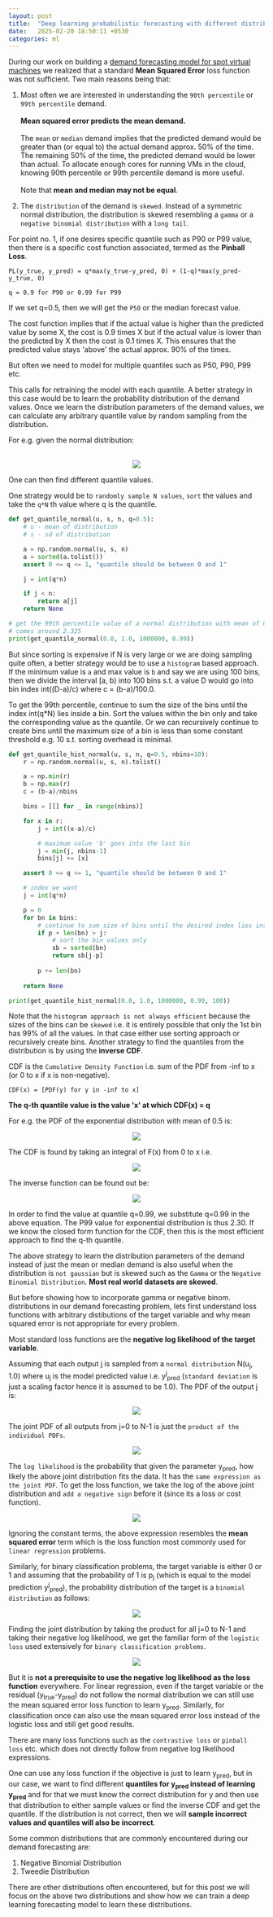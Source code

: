 ```yaml
---
layout: post
title:  "Deep learning probabilistic forecasting with different distributions"
date:   2025-02-20 18:50:11 +0530
categories: ml
---
```


During our work on building a [demand forecasting model for spot virtual machines](https://funktor.github.io/ml/2025/02/04/demand-supply-forecasting-virtual-machines.html) we realized that a standard **Mean Squared Error** loss function was not sufficient. Two main reasons being that:

1. Most often we are interested in understanding the `90th percentile` or `99th percentile` demand. <br/><br/>
**Mean squared error predicts the mean demand.** <br/><br/>
The `mean` or `median` demand implies that the predicted demand would be greater than (or equal to) the actual demand approx. 50% of the time. The remaining 50% of the time, the predicted demand would be lower than actual. To allocate enough cores for running VMs in the cloud, knowing 90th percentile or 99th percentile demand is more useful.<br/><br/>
Note that **mean and median may not be equal**.

3. The `distribution` of the demand is `skewed`. Instead of a symmetric normal distribution, the distribution is skewed resembling a `gamma` or a `negative binomial distribution` with a `long tail`.

For point no. 1, if one desires specific quantile such as P90 or P99 value, then there is a specific cost function associated, termed as the **Pinball Loss**.

```
PL(y_true, y_pred) = q*max(y_true-y_pred, 0) + (1-q)*max(y_pred-y_true, 0)

q = 0.9 for P90 or 0.99 for P99
```

If we set q=0.5, then we will get the `P50` or the median forecast value.

The cost function implies that if the actual value is higher than the predicted value by some X, the cost is 0.9 times X but if the actual value is lower than the predicted by X then the cost is 0.1 times X. This ensures that the predicted value stays 'above' the actual approx. 90% of the times.

But often we need to model for multiple quantiles such as P50, P90, P99 etc. 

This calls for retraining the model with each quantile. A better strategy in this case would be to learn the probability distribution of the demand values. Once we learn the distribution parameters of the demand values, we can calculate any arbitrary quantile value by random sampling from the distribution.

For e.g. given the normal distribution:<br/><br/>
<p align="center">
    <img src="https://github.com/user-attachments/assets/85439ae3-ac2d-45e8-9a6e-78d6f640b5af">
</p>

One can then find different quantile values. 

One strategy would be to `randomly sample N values`, `sort` the values and take the `q*N` th value where q is the quantile. <br/>

```python
def get_quantile_normal(u, s, n, q=0.5):
    # u - mean of distribution
    # s - sd of distribution

    a = np.random.normal(u, s, n)
    a = sorted(a.tolist())
    assert 0 <= q <= 1, "quantile should be between 0 and 1"

    j = int(q*n)

    if j < n:
        return a[j]
    return None

# get the 99th percentile value of a normal distribution with mean of 0.0 and sd of 1.0
# comes around 2.325
print(get_quantile_normal(0.0, 1.0, 1000000, 0.99))
```

But since sorting is expensive if N is very large or we are doing sampling quite often, a better strategy would be to use a `histogram` based approach. If the minimum value is `a` and max value is `b` and say we are using 100 bins, then we divide the interval [a, b) into 100 bins s.t. a value D would go into bin index int((D-a)/c) where c = (b-a)/100.0.

To get the 99th percentile, continue to sum the size of the bins until the index int(q*N) lies inside a bin. Sort the values within the bin only and take the corresponding value as the quantile. Or we can recursively continue to create bins until the maximum size of a bin is less than some constant threshold e.g. 10 s.t. sorting overhead is minimal.<br/>

```python
def get_quantile_hist_normal(u, s, n, q=0.5, nbins=10):
    r = np.random.normal(u, s, n).tolist()

    a = np.min(r)
    b = np.max(r)
    c = (b-a)/nbins

    bins = [[] for _ in range(nbins)]

    for x in r:
        j = int((x-a)/c)

        # maximum value 'b' goes into the last bin
        j = min(j, nbins-1)
        bins[j] += [x]

    assert 0 <= q <= 1, "quantile should be between 0 and 1"

    # index we want
    j = int(q*n)

    p = 0
    for bn in bins:
        # continue to sum size of bins until the desired index lies inside a bin
        if p + len(bn) > j:
            # sort the bin values only
            sb = sorted(bn)
            return sb[j-p]
        
        p += len(bn)
    
    return None

print(get_quantile_hist_normal(0.0, 1.0, 1000000, 0.99, 100))
```

Note that the `histogram approach is not always efficient` because the sizes of the bins can be `skewed` i.e. it is entirely possible that only the 1st bin has 99% of all the values. In that case either use sorting approach or recursively create bins. Another strategy to find the quantiles from the distribution is by using the **inverse CDF**.

CDF is the `Cumulative Density Function` i.e. sum of the PDF from -inf to x (or 0 to x if x is non-negative).

```
CDF(x) = [PDF(y) for y in -inf to x]
```

**The q-th quantile value is the value 'x' at which CDF(x) = q**

For e.g. the PDF of the exponential distribution with mean of 0.5 is:

<p align="center">
    <img src="https://github.com/user-attachments/assets/1fb5ea11-7c00-42bd-aadf-1867dc9b51ca">
</p>

The CDF is found by taking an integral of F(x) from 0 to x i.e.

<p align="center">
    <img src="https://github.com/user-attachments/assets/b9f8461e-b53d-4c90-bd66-1b445cadbe4e">
</p>

The inverse function can be found out be:

<p align="center">
    <img src="https://github.com/user-attachments/assets/1eead258-a7cf-4e03-9ee8-ee9249cca53b">
</p>

In order to find the value at quantile q=0.99, we substitute q=0.99 in the above equation. The P99 value for exponential distribution is thus 2.30. If we know the closed form function for the CDF, then this is the most efficient approach to find the q-th quantile.

The above strategy to learn the distribution parameters of the demand instead of just the mean or median demand is also useful when the distribution is `not gaussian` but is skewed such as the `Gamma` or the `Negative Binomial Distribution`. **Most real world datasets are skewed**. 

But before showing how to incorporate gamma or negative binom. distributions in our demand forecasting problem, lets first understand loss functions with arbitrary distibutions of the target variable and why mean squared error is not appropriate for every problem.

Most standard loss functions are the **negative log likelihood of the target variable**.

Assuming that each output j is sampled from a `normal distribution` N(u<sub>j</sub>, 1.0) where u<sub>j</sub> is the model predicted value i.e. y<sup>j</sup><sub>pred</sub> (`standard deviation` is just a scaling factor hence it is assumed to be 1.0). The PDF of the output j is:

<p align="center">
    <img src="https://github.com/user-attachments/assets/490c3cb5-9a75-438d-948d-40d9e285c9b1">
</p>

The joint PDF of all outputs from j=0 to N-1 is just the `product of the individual PDFs`.

<p align="center">
    <img src="https://github.com/user-attachments/assets/543b7874-8450-4742-9f7a-ba81d96b92b3">
</p>

The `log likelihood` is the probability that given the parameter y<sub>pred</sub>, how likely the above joint distribution fits the data. It has the `same expression as the joint PDF`. To get the loss function, we take the log of the above joint distribution and `add a negative sign` before it (since its a loss or cost function).

<p align="center">
    <img src="https://github.com/user-attachments/assets/d77653dc-0c0a-443c-a354-2878db14a84f">
</p>

Ignoring the constant terms, the above expression resembles the **mean squared error** term which is the loss function most commonly used for `linear regression` problems.

Similarly, for binary classification problems, the target variable is either 0 or 1 and assuming that the probability of 1 is p<sub>j</sub> (which is equal to the model prediction y<sup>j</sup><sub>pred</sub>), the probability distribution of the target is a `binomial distribution` as follows:

<p align="center">
    <img src="https://github.com/user-attachments/assets/708e0b8f-d5c0-49a5-a196-474798e04ba9">
</p>

Finding the joint distribution by taking the product for all j=0 to N-1 and taking their negative log likelihood, we get the familiar form of the `logistic loss` used extensively for `binary classification problems`.

<p align="center">
    <img src="https://github.com/user-attachments/assets/d81be952-7088-4102-86e7-56e4b9301ca6">
</p>

But it is **not a prerequisite to use the negative log likelihood as the loss function** everywhere. For linear regression, even if the target variable or the residual (y<sub>true</sub>-y<sub>pred</sub>) do not follow the normal distribution we can still use the mean squared error loss function to learn y<sub>pred</sub>. Similarly, for classification once can also use the mean squared error loss instead of the logistic loss and still get good results.

There are many loss functions such as the `contrastive loss` or `pinball loss` etc. which does not directly follow from negative log likelihood expressions.

One can use any loss function if the objective is just to learn y<sub>pred</sub>, but in our case, we want to find different **quantiles for y<sub>pred</sub> instead of learning y<sub>pred</sub>** and for that we must know the correct distribution for y and then use that distribution to either sample values or find the inverse CDF and get the quantile. If the distribution is not correct, then we will **sample incorrect values and quantiles will also be incorrect**.

Some common distributions that are commonly encountered during our demand forecasting are:
1. Negative Binomial Distribution
2. Tweedie Distribution

There are other distributions often encountered, but for this post we will focus on the above two distributions and show how we can train a deep learning forecasting model to learn these distributions. 








